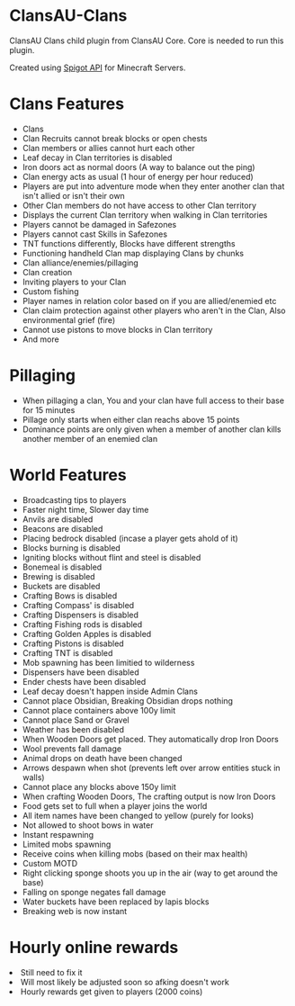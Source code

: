# ClansAU-Clans
ClansAU Clans child plugin from ClansAU Core. Core is needed to run this plugin.

Created using <a href="https://spigotmc.org" target="_blank">Spigot API</a> for Minecraft Servers.

# Clans Features
<ul>
<li>Clans</li>
<li>Clan Recruits cannot break blocks or open chests</li>
<li>Clan members or allies cannot hurt each other</li>
<li>Leaf decay in Clan territories is disabled</li>
<li>Iron doors act as normal doors (A way to balance out the ping)</li>
<li>Clan energy acts as usual (1 hour of energy per hour reduced)</li>
<li>Players are put into adventure mode when they enter another clan that isn't allied or isn't their own</li>
<li>Other Clan members do not have access to other Clan territory</li>
<li>Displays the current Clan territory when walking in Clan territories</li>
<li>Players cannot be damaged in Safezones</li>
<li>Players cannot cast Skills in Safezones</li>
<li>TNT functions differently, Blocks have different strengths</li>
<li>Functioning handheld Clan map displaying Clans by chunks</li>
<li>Clan alliance/enemies/pillaging</li>
<li>Clan creation</li>
<li>Inviting players to your Clan</li>
<li>Custom fishing</li>
<li>Player names in relation color based on if you are allied/enemied etc</li>
<li>Clan claim protection against other players who aren't in the Clan, Also environmental grief (fire)</li>
<li>Cannot use pistons to move blocks in Clan territory</li>
<li>And more</li>
</ul>

# Pillaging
<ul>
<li>When pillaging a clan, You and your clan have full access to their base for 15 minutes</li>
<li>Pillage only starts when either clan reachs above 15 points</li>
<li>Dominance points are only given when a member of another clan kills another member of an enemied clan</li>
</ul>

# World Features
<ul>
<li>Broadcasting tips to players</li>
<li>Faster night time, Slower day time</li>
<li>Anvils are disabled</li>
<li>Beacons are disabled</li>
<li>Placing bedrock disabled (incase a player gets ahold of it)</li>
<li>Blocks burning is disabled</li>
<li>Igniting blocks without flint and steel is disabled </li>
<li>Bonemeal is disabled</li>
<li>Brewing is disabled</li>
<li>Buckets are disabled</li>
<li>Crafting Bows is disabled</li>
<li>Crafting Compass' is disabled</li>
<li>Crafting Dispensers is disabled</li>
<li>Crafting Fishing rods is disabled</li>
<li>Crafting Golden Apples is disabled</li>
<li>Crafting Pistons is disabled</li>
<li>Crafting TNT is disabled</li>
<li>Mob spawning has been limitied to wilderness</li>
<li>Dispensers have been disabled</li>
<li>Ender chests have been disabled</li>
<li>Leaf decay doesn't happen inside Admin Clans</li>
<li>Cannot place Obsidian, Breaking Obsidian drops nothing</li>
<li>Cannot place containers above 100y limit</li>
<li>Cannot place Sand or Gravel</li>
<li>Weather has been disabled</li>
<li>When Wooden Doors get placed. They automatically drop Iron Doors</li>
<li>Wool prevents fall damage</li>
<li>Animal drops on death have been changed</li>
<li>Arrows despawn when shot (prevents left over arrow entities stuck in walls)</li>
<li>Cannot place any blocks above 150y limit</li>
<li>When crafting Wooden Doors, The crafting output is now Iron Doors</li>
<li>Food gets set to full when a player joins the world</li>
<li>All item names have been changed to yellow (purely for looks)</li>
<li>Not allowed to shoot bows in water</li>
<li>Instant respawning</li>
<li>Limited mobs spawning</li>
<li>Receive coins when killing mobs (based on their max health)</li>
<li>Custom MOTD</li>
<li>Right clicking sponge shoots you up in the air (way to get around the base)</li>
<li>Falling on sponge negates fall damage</li>
<li>Water buckets have been replaced by lapis blocks</li>
<li>Breaking web is now instant</li>
</ul>

# Hourly online rewards
<li>Still need to fix it</li>
<li>Will most likely be adjusted soon so afking doesn't work</li>

<li>Hourly rewards get given to players (2000 coins)</li>
</ul>
